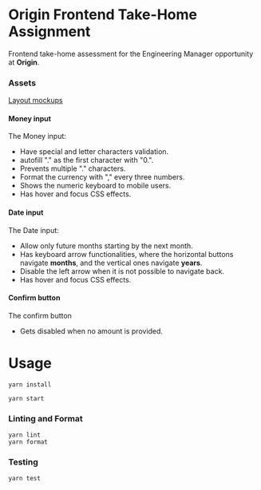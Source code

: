 # Origin Frontend Take-Home Assignment

Frontend take-home assessment for the Engineering Manager opportunity at **Origin**.

### Assets
[Layout mockups](https://www.figma.com/file/Axdg0WSJURcxp8Arq3gg9x/Take-Home-Assignment-v2)

#### Money input

The Money input:

- Have special and letter characters validation.
- autofill "." as the first character with "0.".
- Prevents multiple "." characters.
- Format the currency with "," every three numbers.
- Shows the numeric keyboard to mobile users.
- Has hover and focus CSS effects.

#### Date input

The Date input:

- Allow only future months starting by the next month.
- Has keyboard arrow functionalities, where the horizontal buttons navigate **months**, and the vertical ones navigate **years**.
- Disable the left arrow when it is not possible to navigate back.
- Has hover and focus CSS effects.

#### Confirm button

The confirm button

- Gets disabled when no amount is provided.

# Usage

```
yarn install
```

```
yarn start
```

### Linting and Format

```
yarn lint
yarn format
```

### Testing

```
yarn test
```
